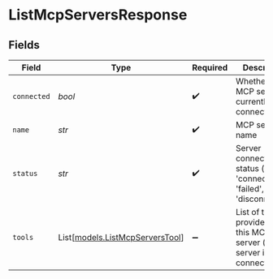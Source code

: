 # ListMcpServersResponse


## Fields

| Field                                                                       | Type                                                                        | Required                                                                    | Description                                                                 |
| --------------------------------------------------------------------------- | --------------------------------------------------------------------------- | --------------------------------------------------------------------------- | --------------------------------------------------------------------------- |
| `connected`                                                                 | *bool*                                                                      | :heavy_check_mark:                                                          | Whether the MCP server is currently connected                               |
| `name`                                                                      | *str*                                                                       | :heavy_check_mark:                                                          | MCP server name                                                             |
| `status`                                                                    | *str*                                                                       | :heavy_check_mark:                                                          | Server connection status (e.g., 'connected', 'failed', 'disconnected')      |
| `tools`                                                                     | List[[models.ListMcpServersTool](../models/listmcpserverstool.md)]          | :heavy_minus_sign:                                                          | List of tools provided by this MCP server (null if server is not connected) |